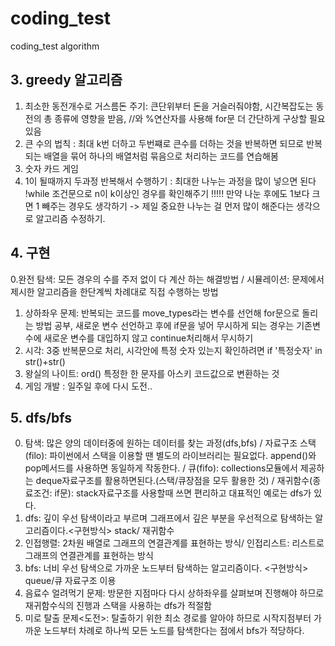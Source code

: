 # coding_test
coding_test algorithm 

## 3. greedy 알고리즘
   1. 최소한 동전개수로 거스름돈 주기: 큰단위부터 돈을 거슬러줘야함, 시간복잡도는 동전의 총 종류에 영향을 받음, //와 %연산자를 사용해 for문 더 간단하게 구상할 필요 있음 
   2. 큰 수의 법칙 : 최대 k번 더하고 두번쨰로 큰수를 더하는 것을 반복하면 되므로 반복되는 배열을 묶어 하나의 배열처럼 묶음으로 처리하는 코드를 연습해봄 
   3. 숫자 카드 게임
   4. 1이 될때까지 두과정 반복해서 수행하기 : 최대한 나누는 과정을 많이 넣으면 된다 !while 조건문으로 n이 k이상인 경우를 확인해주기 !!!!! 만약 나눈 후에도 1보다 크면 1 빼주는 경우도 생각하기 -> 제일 중요한 나누는 걸 먼저 많이 해준다는 생각으로 알고리즘 수정하기. 

## 4. 구현
   0.완전 탐색: 모든 경우의 수를 주저 없이 다 계산 하는 해결방법 / 시뮬레이션: 문제에서 제시한 알고리즘을 한단계씩 차례대로 직접 수행하는 방법
   1. 상하좌우 문제: 반복되는 코드를 move_types라는 변수를 선언해 for문으로 돌리는 방법 공부, 새로운 변수 선언하고 후에 if문을 넣어 무시하게 되는 경우는 기존변수에 새로운 변수를 대입하지 않고 continue처리해서 무시하기
   2. 시각: 3중 반복문으로 처리, 시각안에 특정 숫자 있는지 확인하려면 if '특정숫자' in str()+str() 
   3. 왕실의 나이트: ord() 특정한 한 문자를 아스키 코드값으로 변환하는 것 
   4. 게임 개발 : 일주일 후에 다시 도전.. 

## 5. dfs/bfs
   0. 탐색: 많은 양의 데이터중에 원하는 데이터를 찾는 과정(dfs,bfs) / 자료구조 스택(filo): 파이썬에서 스택을 이용할 땐 별도의 라이브러리는 필요없다. append()와 pop메서드를 사용하면  동일하게 작동한다. / 큐(fifo): collections모듈에서 제공하는 deque자료구조를 활용하면된다.(스택/큐장점을 모두 활용한 것) / 재귀함수(종료조건: if문): stack자료구조를 사용할때 쓰면 편리하고 대표적인 예로는 dfs가 있다. 
   1. dfs: 깊이 우선 탐색이라고 부르며 그래프에서 깊은 부분을 우선적으로 탐색하는 알고리즘이다.<구현방식> stack/ 재귀함수 
   2. 인접행렬: 2차원 배열로 그래프의 연결관계를 표현하는 방식/ 인접리스트: 리스트로 그래프의 연결관계를 표현하는 방식
   3. bfs: 너비 우선 탐색으로 가까운 노드부터 탐색하는 알고리즘이다. <구현방식> queue/큐 자료구조 이용
   4. 음료수 얼려먹기 문제: 방문한 지점마다 다시 상하좌우를 살펴보며 진행해야 하므로 재귀함수식의 진행과 스택을 사용하는 dfs가 적절함
   5. 미로 탈출 문제<도전>: 탈출하기 위한 최소 경로를 알아야 하므로 시작지점부터 가까운 노드부터 차례로 하나씩 모든 노드를 탐색한다는 점에서 bfs가 적당하다. 
